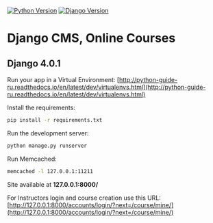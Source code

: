 [![Python Version](https://img.shields.io/badge/python-3.9-brightgreen.svg)](https://python.org)
[![Django Version](https://img.shields.io/badge/django-4.0.1-brightgreen.svg)](https://djangoproject.com)

# Django CMS, Online Courses

## Django 4.0.1

Run your app in a Virtual Environment: [http://python-guide-ru.readthedocs.io/en/latest/dev/virtualenvs.html](http://python-guide-ru.readthedocs.io/en/latest/dev/virtualenvs.html)

Install the requirements:
```bash
pip install -r requirements.txt
```

Run the development server:
```bash
python manage.py runserver
```

Run Memcached:
```bash
memcached -l 127.0.0.1:11211
```

Site available at **127.0.0.1:8000/**

For Instructors login and course creation use this URL:
[http://127.0.0.1:8000/accounts/login/?next=/course/mine/](http://127.0.0.1:8000/accounts/login/?next=/course/mine/)